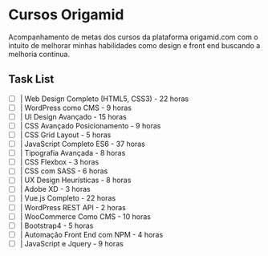 # Cursos Origamid

Acompanhamento de metas dos cursos da plataforma origamid.com com o intuito de melhorar minhas habilidades como design e front end buscando a melhoria contínua.

## Task List 
- [ ] | Web Design Completo (HTML5, CSS3) - 22 horas
- [ ] | WordPress como CMS - 9 horas
- [ ] | UI Design Avançado - 15 horas
- [ ] | CSS Avançado Posicionamento - 9 horas
- [ ] | CSS Grid Layout - 5 horas
- [ ] | JavaScript Completo ES6 - 37 horas
- [ ] | Tipografia Avançada - 8 horas
- [ ] | CSS Flexbox - 3 horas
- [ ] | CSS com SASS - 6 horas
- [ ] | UX Design Heurísticas - 8 horas
- [ ] | Adobe XD - 3 horas
- [ ] | Vue.js Completo - 22 horas
- [ ] | WordPress REST API - 2 horas
- [ ] | WooCommerce Como CMS - 10 horas 
- [ ] | Bootstrap4 - 5 horas 
- [ ] | Automação Front End com NPM - 4 horas
- [ ] | JavaScript e Jquery - 9 horas